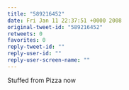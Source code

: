 ```yaml
---
title: "589216452"
date: Fri Jan 11 22:37:51 +0000 2008
original-tweet-id: "589216452"
retweets: 0
favorites: 0
reply-tweet-id: ""
reply-user-id: ""
reply-user-screen-name: ""
---
```

Stuffed from Pizza now
